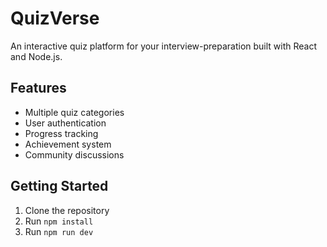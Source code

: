 # QuizVerse

An interactive quiz platform for your interview-preparation built with React and Node.js.

## Features
- Multiple quiz categories
- User authentication
- Progress tracking
- Achievement system
- Community discussions

## Getting Started
1. Clone the repository
2. Run `npm install`
3. Run `npm run dev`